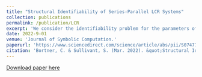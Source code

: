 ```yaml
---
title: "Structural Identifiability of Series-Parallel LCR Systems"
collection: publications
permalink: /publication/LCR
excerpt: 'We consider the identifiability problem for the parameters of series-parallel LCR circuit networks. We prove that for networks with only two classes of components (inductor-capacitor (LC), inductor-resistor (LR), and capacitor-resistor (RC)), the parameters are identifiable if and only if the number of non-monic coefficients of the constitutive equations equals the number of parameters. The notion of the “type” of the constitutive equations plays a key role in the identifiability of LC, LR, and RC networks. We also investigate the general series-parallel LCR circuits (with all three classes of components), and classify the types of constitutive equations that can arise, showing that there are 22 different types. However, we produce an example that shows that the basic notion of type that works to classify identifiability of two class networks is not sufficient to classify the identifiability of general series-parallel LCR circuits.'
date: 2022-9-01
venue: 'Journal of Symbolic Computation.'
paperurl: 'https://www.sciencedirect.com/science/article/abs/pii/S0747717122000025'
citation: 'Bortner, C. & Sullivant, S. (Mar. 2022). &quot;Structural Identifiability of Series-Parallel LCR Systems.&quot; <i>Journal of Symbolic Computation</i>. 112 (pp 79-104).'
---
```


[Download paper here](https://www.sciencedirect.com/science/article/abs/pii/S0747717122000025)


